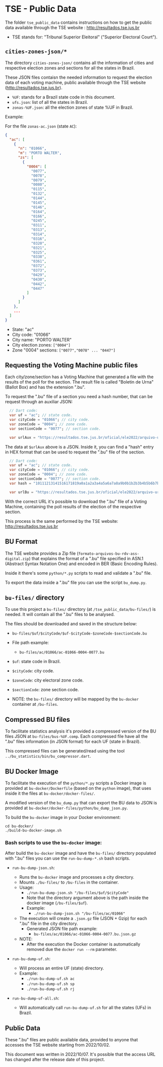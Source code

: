 # TSE - Public Data

The folder `tse_public_data` contains instructions on how to get
the public data available through the TSE website : http://resultados.tse.jus.br

- TSE stands for: "Tribunal Superior Eleitoral" ("Superior Electoral Court").

## `cities-zones-json/*`

The directory `cities-zones-json/` contains all the information of cities and respective election zones and sections
for all the states in Brazil.

These JSON files contaisn the needed information to request the election data of each voting machine,
public available through the TSE website (http://resultados.tse.jus.br).

- `%UF`: stands for a Brazil state code in this document.
- `ufs.json`: list of all the states in Brazil.
- `zonas-%UF.json`: all the election zones of state %UF in Brazil.

Example:

For the file `zonas-ac.json` (state `AC`):

```json
{
  "ac": [
    {
      "n": "01066",
      "m": "PORTO WALTER",
      "zs": [
        {
          "0004": [
            "0077",
            "0078",
            "0079",
            "0080",
            "0115",
            "0132",
            "0144",
            "0145",
            "0146",
            "0164",
            "0166",
            "0245",
            "0311",
            "0313",
            "0314",
            "0316",
            "0320",
            "0321",
            "0325",
            "0338",
            "0361",
            "0372",
            "0373",
            "0429",
            "0430",
            "0442",
            "0447"
          ]
        }
      ]
    },
    ...
  ]
}
```

- State: "ac"
- City code: "01066"
- City name: "PORTO WALTER"
- City election zones: `["0004"]`
- Zone "0004" sections: `["0077","0078" ... "0447"]`

## Requesting the Voting Machine public files 

Each city/zone/section has a Voting Machine that generated a file with the results of the poll for the section.
The result file is called "Boletin de Urna" (Ballot Box) and has the extension ".bu".

To request the ".bu" file of a section you need a hash number, that can be request through an auxiliar JSON:

```dart
  // Dart code:
  var uf = "ac"; // state code.
  var cityCode = "01066"; // city code.
  var zoneCode = "0004"; // zone code.
  var sectionCode = "0077"; // section code.

  var urlAux = "https://resultados.tse.jus.br/oficial/ele2022/arquivo-urna/406/dados/$uf/$cityCode/$zoneCode/$sectionCode/p000406-$uf-m$cityCode-z$zoneCode-s$sectionCode-aux.json";
```

The data at `$urlAux` above is a JSON. Inside it, you can find a "hash" entry in HEX format that can be used to
request  the ".bu" file of the section.

```dart
  // Dart code:
  var uf = "ac"; // state code.
  var cityCode = "01066"; // city code.
  var zoneCode = "0004"; // zone code.
  var sectionCode = "0077"; // section code.
  var hash = "10111213141516171819a0a1a2a3a4a5a6a7a8a9b0b1b2b3b4b5b6b7b8b9c0c1c2c3c4c5c6c7c8c9d0d1d2d3"; // The BU hash code (not real example).

  var urlBu = "https://resultados.tse.jus.br/oficial/ele2022/arquivo-urna/406/dados/$uf/$cityCode/$zoneCode/$sectionCode/$hash/o00406-$cityCode$zoneCode$sectionCode.bu";
```

With the correct URL it's possible to download the ".bu" file of a Voting Machine,
containing the poll results of the election of the respective section.

This process is the same performed by the TSE website: http://resultados.tse.jus.br

## BU Format 

The TSE website provides a Zip file (`formato-arquivos-bu-rdv-ass-digital.zip`)
that explains the format of a ".bu" file specified in ASN.1 (Abstract Syntax Notation One) and
encoded in BER (Basic Encoding Rules).

Inside it there's some `python/*.py` scripts to read and validate a ".bu" file.

To export the data inside a ".bu" file you can use the script `bu_dump.py`.

## `bu-files/` directory

To use this project a `bu-files/` directory (at `/tse_public_data/bu-files/`) is needed.
It will contain all the ".bu" files to be analysed.

The files should be downloaded and saved in the structure below:
  - `bu-files/$uf/$cityCode/$uf-$cityCode-$zoneCode-$sectionCode.bu`
  - File path example:
    - `bu-files/ac/01066/ac-01066-0004-0077.bu`

  - `$uf`: state code in Brazil.
  - `$cityCode`: city code.
  - `$zoneCode`: city electoral zone code.
  - `$sectionCode`: zone section code.
  - NOTE: the `bu-files/` directory will be mapped by the `bu-docker` container at `/bu-files`.

## Compressed BU files

To facilitate statistics analysis it's provided a compressed
version of the BU files JSON at `bu-files/bus-%UF.comp`. Each compressed file 
have all the ".bu" files information (in JSON format) for each UF (state in Brazil).

This compressed files can be generated/read using the tool
`../bu_statistics/bin/bu_compressor.dart`.

## BU Docker Image

To facilitate the execution of the `python/*.py` scripts a Docker image is provided
at `bu-docker/Dockerfile` (based on the `python` image),
that uses inside it the files at `bu-docker/docker-files/`.

A modified version of the `bu_dump.py` that can export the BU data to JSON
is provided at `bu-docker/docker-files/python/bu_dump_json.py`. 

To build the `bu-docker` image in your Docker environment:
```shell
cd bu-docker/
./build-bu-docker-image.sh
```

### Bash scripts to use the `bu-docker` image:

After build the `bu-docker` image and have the `bu-files/` directory populated with ".bu" files
you can use the `run-bu-dump-*.sh` bash scripts.

- `run-bu-dump-json.sh`:
  - Runs the `bu-docker` image and processes a city directory.
  - Mounts `./bu-files/` to `/bu-files` in the container.
  - Usage:
    - `./run-bu-dump-json.sh "/bu-files/$uf/$cityCode"`
    - Note that the directory argument above is the path inside the docker image (`/bu-files/$uf`). 
    - Example:
      - `./run-bu-dump-json.sh "/bu-files/ac/01066"`
  - The execution will create a `.json.gz` file (JSON + Gzip) for each ".bu" file in the city directory.
    - Generated JSON file path example:
      - `bu-files/ac/01066/ac-01066-0004-0077.bu.json.gz`
  - NOTE:
    - After the execution the Docker container is automatically removed due the `docker run --rm` parameter. 


- `run-bu-dump-uf.sh`:
  - Will process an entire UF (state) directory.
  - Example:
    - `./run-bu-dump-uf.sh ac`
    - `./run-bu-dump-uf.sh sp`
    - `./run-bu-dump-uf.sh rj`


- `run-bu-dump-uf-all.sh`:
  - Will automatically call `run-bu-dump-uf.sh` for all the states (UFs) in Brazil.

## Public Data

These ".bu" files are public available data, provided
to anyone that accesses the TSE website starting from 2022/10/02.

This document was written in 2022/10/07.
It's possible that the access URL has changed after the release date of this project.
